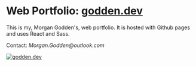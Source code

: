 # Web Portfolio: [**godden.dev**](https://godden.dev/)

This is my, Morgan Godden's, web portfolio. It is hosted with Github pages and uses React and Sass.  
 
Contact: _Morgan.Godden@outlook.com_

[![godden.dev](https://github.com/MorganGodden/godden.dev/assets/52884391/85172b8e-dbf3-42e4-a0bc-ef35106aae43 'godden.dev')](https://godden.dev/)
